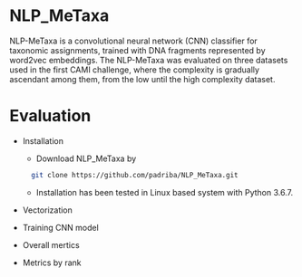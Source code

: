 # NLP_MeTaxa
NLP-MeTaxa is a convolutional neural network (CNN) classifier for taxonomic assignments, trained with DNA fragments represented by word2vec embeddings.
The NLP-MeTaxa was evaluated on three datasets used in the first CAMI challenge, where the complexity is gradually ascendant among them, from the low until the high complexity dataset.

# Evaluation
  - Installation
  
     * Download NLP_MeTaxa by 
    ```sh
      git clone https://github.com/padriba/NLP_MeTaxa.git
      ```
     * Installation has been tested in Linux based system with Python 3.6.7.
  
  - Vectorization
  - Training CNN model
  - Overall mertics
  - Metrics by rank
